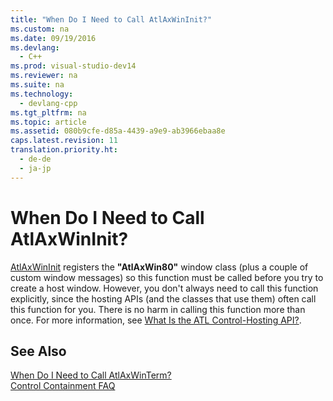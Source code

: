 ```yaml
---
title: "When Do I Need to Call AtlAxWinInit?"
ms.custom: na
ms.date: 09/19/2016
ms.devlang: 
  - C++
ms.prod: visual-studio-dev14
ms.reviewer: na
ms.suite: na
ms.technology: 
  - devlang-cpp
ms.tgt_pltfrm: na
ms.topic: article
ms.assetid: 080b9cfe-d85a-4439-a9e9-ab3966ebaa8e
caps.latest.revision: 11
translation.priority.ht: 
  - de-de
  - ja-jp
---
```

# When Do I Need to Call AtlAxWinInit?
[AtlAxWinInit](../vs140/AtlAxWinInit.md) registers the **"AtlAxWin80"** window class (plus a couple of custom window messages) so this function must be called before you try to create a host window. However, you don't always need to call this function explicitly, since the hosting APIs (and the classes that use them) often call this function for you. There is no harm in calling this function more than once. For more information, see [What Is the ATL Control-Hosting API?](../vs140/What-Is-the-ATL-Control-Hosting-API-.md).  
  
## See Also  
 [When Do I Need to Call AtlAxWinTerm?](../vs140/When-Do-I-Need-to-Call-AtlAxWinTerm-.md)   
 [Control Containment FAQ](../vs140/ATL-Control-Containment-FAQ.md)